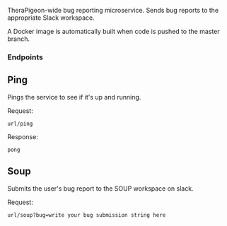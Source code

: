 TheraPigeon-wide bug reporting microservice. Sends bug reports to the appropriate Slack workspace.

A Docker image is automatically built when code is pushed to the master branch.

### Endpoints

## Ping

Pings the service to see if it's up and running.

Request: 

```
url/ping
```

Response:

```
pong
```

## Soup

Submits the user's bug report to the SOUP workspace on slack.

Request:

```
url/soup?bug=write your bug submission string here
```